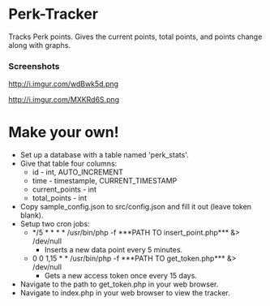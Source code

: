 # Perk-Tracker

Tracks Perk points. Gives the current points, total points, and points change along with graphs.

### Screenshots

http://i.imgur.com/wdBwk5d.png

http://i.imgur.com/MXKRd6S.png

# Make your own!

* Set up a database with a table named 'perk_stats'.
* Give that table four columns:
  * id - int, AUTO_INCREMENT
  * time - timestample, CURRENT_TIMESTAMP
  * current_points - int
  * total_points - int
* Copy sample_config.json to src/config.json and fill it out (leave token blank).
* Setup two cron jobs:
  * \*/5	*	*	*	*	/usr/bin/php -f \*\*\*PATH TO insert_point.php\*\*\* &> /dev/null
    * Inserts a new data point every 5 minutes.
  * 0	0	1,15	*	*	/usr/bin/php -f \*\*\*PATH TO get_token.php\*\*\* &> /dev/null
    * Gets a new access token once every 15 days.
* Navigate to the path to get_token.php in your web browser.
* Navigate to index.php in your web browser to view the tracker.
